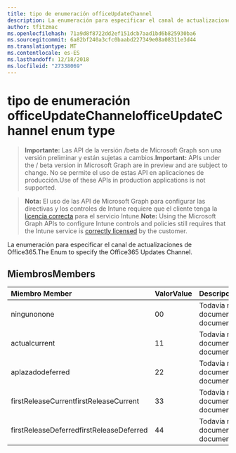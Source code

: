 ```yaml
---
title: tipo de enumeración officeUpdateChannel
description: La enumeración para especificar el canal de actualizaciones de Office365.
author: tfitzmac
ms.openlocfilehash: 71a9d8f8722dd2ef151dcb7aad1bd6b825930ba6
ms.sourcegitcommit: 6a82bf240a3cfc0baabd227349e08a08311e3d44
ms.translationtype: MT
ms.contentlocale: es-ES
ms.lasthandoff: 12/18/2018
ms.locfileid: "27338069"
---
```

# <a name="officeupdatechannel-enum-type"></a><span data-ttu-id="c2bff-103">tipo de enumeración officeUpdateChannel</span><span class="sxs-lookup"><span data-stu-id="c2bff-103">officeUpdateChannel enum type</span></span>

> <span data-ttu-id="c2bff-104">**Importante:** Las API de la versión /beta de Microsoft Graph son una versión preliminar y están sujetas a cambios.</span><span class="sxs-lookup"><span data-stu-id="c2bff-104">**Important:** APIs under the / beta version in Microsoft Graph are in preview and are subject to change.</span></span> <span data-ttu-id="c2bff-105">No se permite el uso de estas API en aplicaciones de producción.</span><span class="sxs-lookup"><span data-stu-id="c2bff-105">Use of these APIs in production applications is not supported.</span></span>

> <span data-ttu-id="c2bff-106">**Nota:** El uso de las API de Microsoft Graph para configurar las directivas y los controles de Intune requiere que el cliente tenga la [licencia correcta](https://go.microsoft.com/fwlink/?linkid=839381) para el servicio Intune.</span><span class="sxs-lookup"><span data-stu-id="c2bff-106">**Note:** Using the Microsoft Graph APIs to configure Intune controls and policies still requires that the Intune service is [correctly licensed](https://go.microsoft.com/fwlink/?linkid=839381) by the customer.</span></span>

<span data-ttu-id="c2bff-107">La enumeración para especificar el canal de actualizaciones de Office365.</span><span class="sxs-lookup"><span data-stu-id="c2bff-107">The Enum to specify the Office365 Updates Channel.</span></span>
## <a name="members"></a><span data-ttu-id="c2bff-108">Miembros</span><span class="sxs-lookup"><span data-stu-id="c2bff-108">Members</span></span>
|<span data-ttu-id="c2bff-109">Miembro	</span><span class="sxs-lookup"><span data-stu-id="c2bff-109">Member</span></span>|<span data-ttu-id="c2bff-110">Valor</span><span class="sxs-lookup"><span data-stu-id="c2bff-110">Value</span></span>|<span data-ttu-id="c2bff-111">Descripción</span><span class="sxs-lookup"><span data-stu-id="c2bff-111">Description</span></span>|
|:---|:---|:---|
|<span data-ttu-id="c2bff-112">ninguno</span><span class="sxs-lookup"><span data-stu-id="c2bff-112">none</span></span>|<span data-ttu-id="c2bff-113">0</span><span class="sxs-lookup"><span data-stu-id="c2bff-113">0</span></span>|<span data-ttu-id="c2bff-114">Todavía no documentado</span><span class="sxs-lookup"><span data-stu-id="c2bff-114">Not yet documented</span></span>|
|<span data-ttu-id="c2bff-115">actual</span><span class="sxs-lookup"><span data-stu-id="c2bff-115">current</span></span>|<span data-ttu-id="c2bff-116">1</span><span class="sxs-lookup"><span data-stu-id="c2bff-116">1</span></span>|<span data-ttu-id="c2bff-117">Todavía no documentado</span><span class="sxs-lookup"><span data-stu-id="c2bff-117">Not yet documented</span></span>|
|<span data-ttu-id="c2bff-118">aplazado</span><span class="sxs-lookup"><span data-stu-id="c2bff-118">deferred</span></span>|<span data-ttu-id="c2bff-119">2</span><span class="sxs-lookup"><span data-stu-id="c2bff-119">2</span></span>|<span data-ttu-id="c2bff-120">Todavía no documentado</span><span class="sxs-lookup"><span data-stu-id="c2bff-120">Not yet documented</span></span>|
|<span data-ttu-id="c2bff-121">firstReleaseCurrent</span><span class="sxs-lookup"><span data-stu-id="c2bff-121">firstReleaseCurrent</span></span>|<span data-ttu-id="c2bff-122">3</span><span class="sxs-lookup"><span data-stu-id="c2bff-122">3</span></span>|<span data-ttu-id="c2bff-123">Todavía no documentado</span><span class="sxs-lookup"><span data-stu-id="c2bff-123">Not yet documented</span></span>|
|<span data-ttu-id="c2bff-124">firstReleaseDeferred</span><span class="sxs-lookup"><span data-stu-id="c2bff-124">firstReleaseDeferred</span></span>|<span data-ttu-id="c2bff-125">4</span><span class="sxs-lookup"><span data-stu-id="c2bff-125">4</span></span>|<span data-ttu-id="c2bff-126">Todavía no documentado</span><span class="sxs-lookup"><span data-stu-id="c2bff-126">Not yet documented</span></span>|





